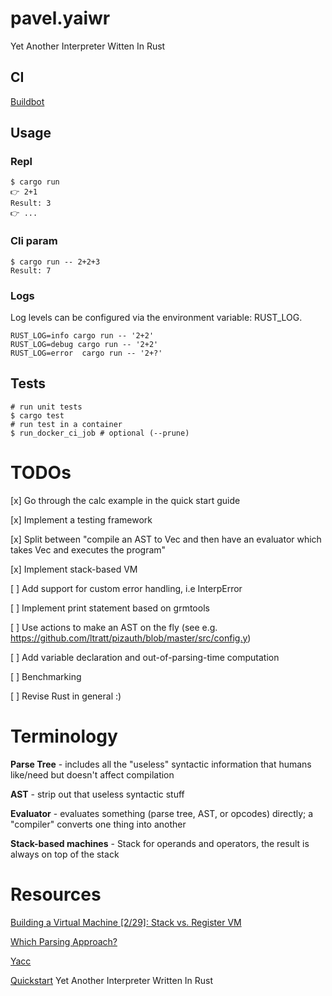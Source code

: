 # pavel.yaiwr

Yet Another Interpreter Witten In Rust

## CI

[Buildbot](https://ci.soft-dev.org/#/builders/1)

## Usage

### Repl

```shell
$ cargo run 
👉 2+1 
Result: 3
👉 ...
```

### Cli param
```shell
$ cargo run -- 2+2+3
Result: 7
```

### Logs

Log levels can be configured via the environment variable: RUST_LOG.
```shell
RUST_LOG=info cargo run -- '2+2'
RUST_LOG=debug cargo run -- '2+2'
RUST_LOG=error  cargo run -- '2+?'
```

## Tests

```shell
# run unit tests
$ cargo test
# run test in a container
$ run_docker_ci_job # optional (--prune)
```

# TODOs

[x] Go through the calc example in the quick start guide

[x] Implement a testing framework

[x] Split between "compile an AST to Vec<Opcode> and then have an evaluator which takes Vec<Opcode> and executes the program"

[x] Implement stack-based VM

[ ] Add support for custom error handling, i.e InterpError

[ ] Implement print statement based on grmtools

[ ] Use actions to make an AST on the fly (see e.g. https://github.com/ltratt/pizauth/blob/master/src/config.y)

[ ] Add variable declaration and out-of-parsing-time computation

[ ] Benchmarking

[ ] Revise Rust in general :)

# Terminology

**Parse Tree** - includes all the "useless" syntactic information that humans like/need but doesn't affect compilation

**AST** - strip out that useless syntactic stuff

**Evaluator** - evaluates something (parse tree, AST, or opcodes) directly; a "compiler" converts one thing into another

**Stack-based machines** - Stack for operands and operators, the result is always on top of the stack


# Resources

[Building a Virtual Machine [2/29]: Stack vs. Register VM](https://www.youtube.com/watch?v=7hrLD4z8eUA&ab_channel=DmitrySoshnikov)

[Which Parsing Approach?](https://tratt.net/laurie/blog/2020/which_parsing_approach.html)

[Yacc](https://web.archive.org/web/20220830093827/dinosaur.compilertools.net/yacc/index.html)

[Quickstart](https://softdevteam.github.io/grmtools/master/book/quickstart.html)
Yet Another Interpreter Written In Rust
